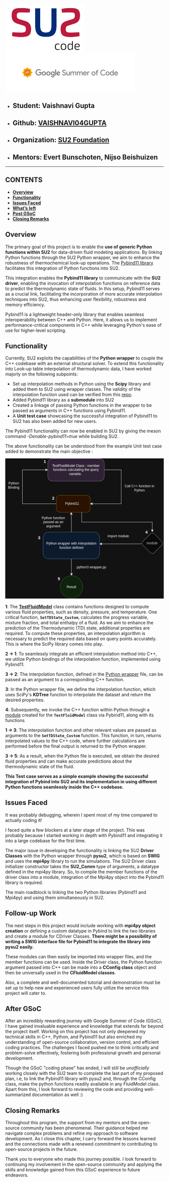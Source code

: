 



![](logoSU2small.png)   ![](download.png)








- ## <a name="_fmzpksup09mc"></a>Student: Vaishnavi Gupta
- ## <a name="_2zzy7xn0n07b"></a>Github: [VAISHNAVI04GUPTA](https://github.com/VAISHNAVI04GUPTA)
- ## <a name="_um9i8qsvvdje"></a>Organization: [SU2 Foundation](https://su2code.github.io/)
- ## <a name="_p5pmnz96z7s"></a>Mentors: Evert Bunschoten, Nijso Beishuizen


-----

## <a name="_npmsykf1pit7"></a>**CONTENTS**

- [**Overview**](#_l514hjebouue)
- [**Functionality**](#_wmydfbdy5110)
- [**Issues Faced**](#_cskkggnz45tv)
- [**What’s left**](#_uclww4nm4ub6)
- [**Post GSoC**](#_2x4i0gykvxpx)
- [**Closing Remarks**](#_ny239r5uxmqn)





## <a name="_847ctqdw7nal"></a><a name="_l514hjebouue"></a>**Overview**

The primary goal of this project is to enable the **use of generic Python functions within SU2** for data-driven fluid modeling applications. By linking Python functions through the SU2 Python wrapper, we aim to enhance the robustness of thermochemical look-up operations. The [Pybind11 library](https://github.com/pybind/pybind11) facilitates this integration of Python functions into SU2.

This integration enables the **Pybind11 library** to communicate with the **SU2 driver**, enabling the invocation of interpolation functions on reference data to predict the thermodynamic state of fluids. In this setup, Pybind11 serves as a crucial link, facilitating the incorporation of more accurate interpolation techniques into SU2, thus enhancing user flexibility, robustness and memory efficiency.

Pybind11 is a lightweight header-only library that enables seamless interoperability between C++ and Python. Here, it allows us to implement performance-critical components in C++ while leveraging Python's ease of use for higher-level scripting.


## <a name="_wmydfbdy5110"></a>**Functionality**

Currently, SU2 exploits the capabilities of the **Python wrapper** to couple the C++ codebase with an external structural solver. To extend this functionality into Look-up table interpolation of thermodynamic data, I have worked majorly on the following subpoints:

- Set up interpolation methods in Python using the **Scipy** library and added them to SU2 using wrapper classes. The validity of the interpolation function used can be verified from this [repo](https://github.com/VAISHNAVI04GUPTA/GSOC-SU2/tree/main/flamelet_data).
- Added Pybind11 library as a **submodule** into SU2
- Created a linkage of passing Python functions in the wrapper to be passed as arguments in C++ functions using Pybind11.
- A **Unit test case** showcasing the successful integration of Pybind11 to SU2 has also been added for new users.



The Pybind11 functionality can now be enabled in SU2 by giving the meson command *-Denable-pybind11=true* while building SU2.

The above functionality can be understood from the example Unit test case added to demonstrate the main objective : 

![](Diagram.drawio.png)

**1**: The [**TestFluidModel**](SU2_CFD/src/fluid/CTestFluidModel.cpp) class contains functions designed to compute various fluid properties, such as density, pressure, and temperature. One critical function, **`SetTDState_Custom`**, calculates the progress variable, mixture fraction, and total enthalpy of a fluid. As we aim to enhance the prediction of the Thermodynamic (TD) state, additional properties are required. To compute these properties, an interpolation algorithm is necessary to predict the required data based on query points accurately. This is where the SciPy library comes into play.

**2 -> 1**: To seamlessly integrate an efficient interpolation method into C++, we utilize Python bindings of the interpolation function, implemented using Pybind11. 

**3 -> 2**: The interpolation function, defined in the [Python wrapper](TestCases/py_wrapper/TestFluidModel/interpolation.py) file, can be passed as an argument to a corresponding C++ function.

**3**: In the Python wrapper file, we define the interpolation function, which uses SciPy's **KDTree** function to interpolate the dataset and return the desired properties. 

**4**: Subsequently, we invoke the C++ function within Python through a [module](TestCases/py_wrapper/TestFluidModel/query.cpython-38-x86_64-linux-gnu.so) created for the **`TestFluidModel`** class via Pybind11, along with its
functions

**1 -> 3**: The interpolation function and other relevant values are passed as arguments to the **`SetTDState_Custom`** function. This function, in turn, returns interpolated values to the C++ code, where further calculations are performed before the final output is returned to the Python wrapper.

**3 -> 5**: As a result, when the Python file is executed, we obtain the desired fluid properties and can make accurate predictions about the thermodynamic state of the fluid.

**This Test case serves as a simple example showing the successful integration of Pybind into SU2 and its implementation in using different Python functions seamlessly inside the C++ codebase.**





## <a name="_fvvtkaze581p"></a><a name="_9jvjk3wlvles"></a><a name="_fzfwsyb9lbh7"></a><a name="_cskkggnz45tv"></a>**Issues Faced**

It was probably debugging, wherein I spent most of my time compared to actually coding it!

I faced quite a few blockers at a later stage of the project. This was probably because I started working in depth with Pybind11 and integrating it into a large codebase for the first time.

The major issue in developing the functionality is linking the SU2 **Driver Classes** with the Python wrapper through **pysu2**, which is based on **SWIG** and uses the **mpi4py** library to run the simulations. The SU2 Driver class initializer constructor takes the **SU2\_Comm** type of arguments, a datatype defined in the mpi4py library. So, to compile the member functions of the driver class into a module, integration of the Mpi4py object into the Pybind11 library is required.

The main roadblock is linking the two Python libraries (Pybind11 and Mpi4py) and using them simultaneously in SU2. 

## <a name="_uclww4nm4ub6"></a>**Follow-up Work**

The next steps in this project would include working with **mpi4py object creation** or defining a custom datatype in Pybind to link the two libraries and create a module for CDriver Classes. **There might be a possibility of writing a SWIG interface file for Pybind11 to integrate the library into pysu2 easily.**

These modules can then easily be imported into wrapper files, and the member functions can be used. Inside the Driver class, the Python function argument passed into C++ can be made into a **CConfig class** object and then be universally used in the **CFluidModel classes**.

Also, a complete and well-documented tutorial and demonstration must be set up to help new and experienced users fully utilize the service this project will cater to.


## <a name="_2x4i0gykvxpx"></a>**After GSoC**

After an incredibly rewarding journey with Google Summer of Code (GSoC), I have gained invaluable experience and knowledge that extends far beyond the project itself. Working on this project has not only deepened my technical skills in C++, Python, and Pybind11 but also enriched my understanding of open-source collaboration, version control, and efficient coding practices. The challenges I faced pushed me to think critically and problem-solve effectively, fostering both professional growth and personal development. 

Though the GSoC "coding phase" has ended, I will still be *unofficially* working closely with the SU2 team to complete the last part of my proposed plan, i.e, to link the Pybind11 library with pysu2 and, through the CConfig class, make the python functions readily available in any FluidModel class. Apart from this, I look forward to reviewing the code and providing well-summarized documentation as well :)


## <a name="_ny239r5uxmqn"></a>**Closing Remarks**

Throughout this program, the support from my mentors and the open-source community has been phenomenal. Their guidance helped me navigate complex problems and refine my approach to software development. As I close this chapter, I carry forward the lessons learned and the connections made with a renewed commitment to contributing to open-source projects in the future.

Thank you to everyone who made this journey possible. I look forward to continuing my involvement in the open-source community and applying the skills and knowledge gained from this GSoC experience to future endeavors.

